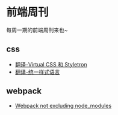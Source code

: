 # 前端周刊
每周一期的前端周刊来也~

## css

* [翻译-Virtual CSS 和 Styletron](https://www.zcfy.cc/article/virtual-css-with-styletron-1996.html)
* [翻译-统一样式语言](https://segmentfault.com/a/1190000009959682)

## webpack

* [Webpack not excluding node_modules](https://stackoverflow.com/questions/33001237/webpack-not-excluding-node-modules)
